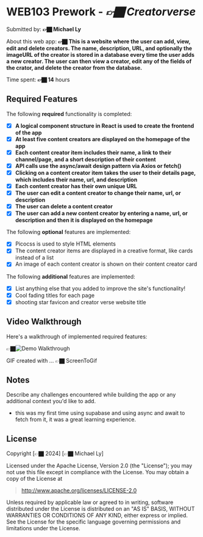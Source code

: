 # WEB103 Prework - *👉🏿 Creatorverse*

Submitted by: **👉🏿 Michael Ly**

About this web app: **👉🏿 This is a website where the user can add, view, edit and delete creators. The name, description, URL, and optionally the imageURL of the creator is stored in a database every time the user adds a new creator. The user can then view a creator, edit any of the fields of the crator, and delete the creator from the database.**

Time spent: **👉🏿 14** hours

## Required Features

The following **required** functionality is completed:

<!-- 👉🏿👉🏿👉🏿 Make sure to check off completed functionality below -->
- [x] **A logical component structure in React is used to create the frontend of the app**
- [x] **At least five content creators are displayed on the homepage of the app**
- [x] **Each content creator item includes their name, a link to their channel/page, and a short description of their content**
- [x] **API calls use the async/await design pattern via Axios or fetch()**
- [x] **Clicking on a content creator item takes the user to their details page, which includes their name, url, and description**
- [x] **Each content creator has their own unique URL**
- [x] **The user can edit a content creator to change their name, url, or description**
- [x] **The user can delete a content creator**
- [x] **The user can add a new content creator by entering a name, url, or description and then it is displayed on the homepage**

The following **optional** features are implemented:

- [x] Picocss is used to style HTML elements
- [x] The content creator items are displayed in a creative format, like cards instead of a list
- [x] An image of each content creator is shown on their content creator card

The following **additional** features are implemented:

* [x] List anything else that you added to improve the site's functionality!
* [x] Cool fading titles for each page 
* [x] shooting star favicon and creator verse website title

## Video Walkthrough

Here's a walkthrough of implemented required features:

👉🏿![Demo Walkthrough](./demo.gif)

<!-- Replace this with whatever GIF tool you used! -->
GIF created with ...  👉🏿 ScreenToGif
<!-- Recommended tools:
[Kap](https://getkap.co/) for macOS
[ScreenToGif](https://www.screentogif.com/) for Windows
[peek](https://github.com/phw/peek) for Linux. -->

## Notes

Describe any challenges encountered while building the app or any additional context you'd like to add.
- this was my first time using supabase and using async and await to fetch from it, it was a great learning experience. 

## License

Copyright [👉🏿 2024] [👉🏿 Michael Ly]

Licensed under the Apache License, Version 2.0 (the "License"); you may not use this file except in compliance with the License. You may obtain a copy of the License at

> http://www.apache.org/licenses/LICENSE-2.0

Unless required by applicable law or agreed to in writing, software distributed under the License is distributed on an "AS IS" BASIS, WITHOUT WARRANTIES OR CONDITIONS OF ANY KIND, either express or implied. See the License for the specific language governing permissions and limitations under the License.
